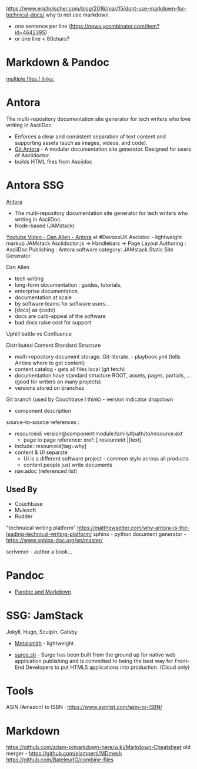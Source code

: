 https://www.ericholscher.com/blog/2016/mar/15/dont-use-markdown-for-technical-docs/
why to not use markdown.

- one sentence per line (https://news.ycombinator.com/item?id=4642395)
- or one line < 80chars?

# Markdown & Pandoc
[multiple files / links:](https://stackoverflow.com/questions/4779582/markdown-and-including-multiple-files#5529508)

# Antora
The multi-repository documentation site generator for tech writers who love writing in AsciiDoc.
- Enforces a clear and consistent separation of text content and supporting assets (such as images, videos, and code).
- [Git Antora](https://gitlab.com/antora/antora) - A modular documentation site generator. Designed for users of Asciidoctor.
- builds HTML files from Asciidoc


# Antora SSG
[Antora](https://antora.org/)
- The multi-repository documentation site generator for tech writers who  writing in AsciiDoc.
- Node-based (JAMstack)


[Youtube Video - Dan Allen - Antora](https://www.youtube.com/watch?v=BAJ8F7yQz64) at #DevoxxUK
Asciidoc - lightweight markup
JAMstack
Asciidoctor.js -> Handlebars -> Page Layout
Authoring : AsciiDoc
Publishing : Antora
software category: JAMstack Static Site Generator

Dan Allen
- tech writing
- long-form documentation : guides, tutorials,
- enterprise documentation
- documentation at scale
- by software teams for software users...
- [docs] as {code}
- docs are curb-appeal of the software
- bad docs raise cost for support

Uphill battle vs Confluence

Distributed Content
Standard Structure

- multi-repository document storage.  Git-literate. - playbook.yml (tells Antora where to get content)
- content catalog - gets all files local (git fetch)
- documentation have standard structure ROOT, assets, pages, partials, ... (good for writers on many projects)
- versions stored on branches

Git branch  (used by Couchbase I think) - version indicator dropdown
- component description

source-to-source references :
- resourceid:   version@component:module:family#path/to/resource.ext
  - page to page reference:  xref: [ resourceid ][text]
- include::resourceid[tag=why]
- content & UI separate
  - UI is a different software project - common style across all products
  - content people just write documents
- nav.adoc (referenced list)  

## Used By
- Couchbase
- Mulesoft
- Rudder




"technuical writing platform"
https://matthewsetter.com/why-antora-is-the-leading-technical-writing-platform/
sphinx - python document generator - https://www.sphinx-doc.org/en/master/

scrivener - author a book...

# Pandoc

- [Pandoc and Markdown](https://garrettgman.github.io/rmarkdown/authoring_pandoc_markdown.html#footnotes)



# SSG: JamStack

Jekyll, Hugo, Sculpin, Gatsby

- [Metalsmith](https://metalsmith.io/) - lightweight.


- [surge.sh](https://surge.sh/) - Surge has been built from the ground up for native web application publishing and is committed to being the best way for Front-End Developers to put HTML5 applications into production.  (Cloud only)



# Tools

ASIN (Amazon) to ISBN : https://www.asinlist.com/asin-to-ISBN/

# Markdown  
https://github.com/adam-p/markdown-here/wiki/Markdown-Cheatsheet
old merger - https://github.com/elamperti/MDmesh
https://github.com/BateleurIO/combine-files

